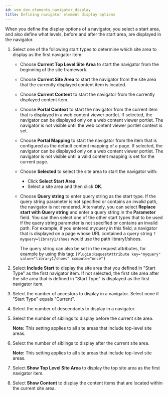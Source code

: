 ```yaml
---
id: wcm_dev_elements_navigator_display
title: Defining navigator element display options
---
```





When you define the display options of a navigator, you select a start area, and also define what levels, before and after the start area, are displayed in the navigator.

1.  Select one of the following start types to determine which site area to display as the first navigator item:

    -   Choose **Current Top Level Site Area** to start the navigator from the beginning of the site framework.
    -   Choose **Current Site Area** to start the navigator from the site area that the currently displayed content item is located.
    -   Choose **Current Content** to start the navigator from the currently displayed content item.
    -   Choose **Portal Context** to start the navigator from the current item that is displayed in a web content viewer portlet. If selected, the navigator can be displayed only on a web content viewer portlet. The navigator is not visible until the web content viewer portlet context is set.
    -   Choose **Portal Mapping** to start the navigator from the item that is configured as the default content mapping of a page. If selected, the navigator can be displayed only on a web content viewer portlet. The navigator is not visible until a valid content mapping is set for the current page.
    -   Choose **Selected** to select the site area to start the navigator with:
        -   Click **Select Start Area**.
        -   Select a site area and then click **OK**.
    -   Choose **Query string** to enter query string as the start type. If the query string parameter is not specified or contains an invalid path, the navigator is not rendered. Alternately, you can select **Replace start with Query string** and enter a query string in the **Parameter** field. You can then select one of the other start types that to be used if the query string parameter is not specified or contains an invalid path. For example, if you entered myquery in this field, a navigator that is displayed on a page whose URL contained a query string `?myquery=library1/shoes` would use the path library1/shoes.

        The query string can also be set in the request attributes, for example by using this tag: `[Plugin:RequestAttribute key="myquery" value="library1/shoes" compute="once"]`

2.  Select **Include Start** to display the site area that you defined in "Start Type" as the first navigator item. If not selected, the first site area after the site area that is defined in "Start Type" is displayed as the first navigator item.

3.  Select the number of ancestors to display in a navigator. Select none if "Start Type" equals "Current".

4.  Select the number of descendants to display in a navigator.

5.  Select the number of siblings to display before the current site area.

    **Note:** This setting applies to all site areas that include top-level site areas.

6.  Select the number of siblings to display after the current site area.

    **Note:** This setting applies to all site areas that include top-level site areas.

7.  Select **Show Top Level Site Area** to display the top site area as the first navigator item.

8.  Select **Show Content** to display the content items that are located within the current site area.



